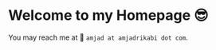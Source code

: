 # Welcome to my Homepage :sunglasses:

You may reach me at :incoming_envelope: ```amjad at amjadrikabi dot com```.
